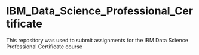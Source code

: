 # IBM_Data_Science_Professional_Certificate
This repository was used to submit assignments for the IBM Data Science Professional Certificate course

